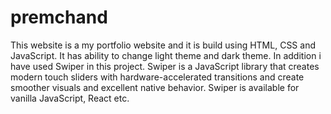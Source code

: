 # premchand
This website is a my portfolio website and it is build using HTML, CSS and JavaScript. It has ability to change light theme and dark theme. In addition i have used Swiper in this project. Swiper is a JavaScript library that creates modern touch sliders with hardware-accelerated transitions and create smoother visuals and excellent native behavior. Swiper is available for vanilla JavaScript, React etc.    

